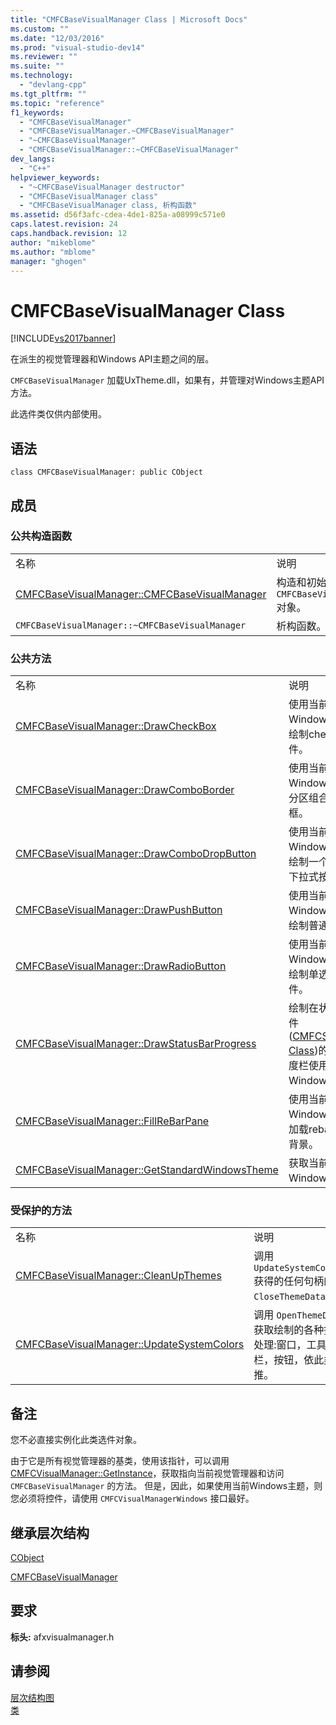 ```yaml
---
title: "CMFCBaseVisualManager Class | Microsoft Docs"
ms.custom: ""
ms.date: "12/03/2016"
ms.prod: "visual-studio-dev14"
ms.reviewer: ""
ms.suite: ""
ms.technology: 
  - "devlang-cpp"
ms.tgt_pltfrm: ""
ms.topic: "reference"
f1_keywords: 
  - "CMFCBaseVisualManager"
  - "CMFCBaseVisualManager.~CMFCBaseVisualManager"
  - "~CMFCBaseVisualManager"
  - "CMFCBaseVisualManager::~CMFCBaseVisualManager"
dev_langs: 
  - "C++"
helpviewer_keywords: 
  - "~CMFCBaseVisualManager destructor"
  - "CMFCBaseVisualManager class"
  - "CMFCBaseVisualManager class, 析构函数"
ms.assetid: d56f3afc-cdea-4de1-825a-a08999c571e0
caps.latest.revision: 24
caps.handback.revision: 12
author: "mikeblome"
ms.author: "mblome"
manager: "ghogen"
---
```

# CMFCBaseVisualManager Class
[!INCLUDE[vs2017banner](../../assembler/inline/includes/vs2017banner.md)]

在派生的视觉管理器和Windows API主题之间的层。  
  
 `CMFCBaseVisualManager` 加载UxTheme.dll，如果有，并管理对Windows主题API方法。  
  
 此选件类仅供内部使用。  
  
## 语法  
  
```  
class CMFCBaseVisualManager: public CObject  
```  
  
## 成员  
  
### 公共构造函数  
  
|||  
|-|-|  
|名称|说明|  
|[CMFCBaseVisualManager::CMFCBaseVisualManager](../Topic/CMFCBaseVisualManager::CMFCBaseVisualManager.md)|构造和初始化 `CMFCBaseVisualManager` 对象。|  
|`CMFCBaseVisualManager::~CMFCBaseVisualManager`|析构函数。|  
  
### 公共方法  
  
|||  
|-|-|  
|名称|说明|  
|[CMFCBaseVisualManager::DrawCheckBox](../Topic/CMFCBaseVisualManager::DrawCheckBox.md)|使用当前Windows主题，绘制checkbox控件。|  
|[CMFCBaseVisualManager::DrawComboBorder](../Topic/CMFCBaseVisualManager::DrawComboBorder.md)|使用当前Windows主题，分区组合框边框。|  
|[CMFCBaseVisualManager::DrawComboDropButton](../Topic/CMFCBaseVisualManager::DrawComboDropButton.md)|使用当前Windows主题，绘制一个组合框下拉式按钮。|  
|[CMFCBaseVisualManager::DrawPushButton](../Topic/CMFCBaseVisualManager::DrawPushButton.md)|使用当前Windows主题，绘制普通按钮。|  
|[CMFCBaseVisualManager::DrawRadioButton](../Topic/CMFCBaseVisualManager::DrawRadioButton.md)|使用当前Windows主题，绘制单选按钮控件。|  
|[CMFCBaseVisualManager::DrawStatusBarProgress](../Topic/CMFCBaseVisualManager::DrawStatusBarProgress.md)|绘制在状态栏控件\([CMFCStatusBar Class](../../mfc/reference/cmfcstatusbar-class.md)\)的一个进度栏使用当前Windows主题。|  
|[CMFCBaseVisualManager::FillReBarPane](../Topic/CMFCBaseVisualManager::FillReBarPane.md)|使用当前Windows主题，加载rebar控件的背景。|  
|[CMFCBaseVisualManager::GetStandardWindowsTheme](../Topic/CMFCBaseVisualManager::GetStandardWindowsTheme.md)|获取当前Windows主题。|  
  
### 受保护的方法  
  
|||  
|-|-|  
|名称|说明|  
|[CMFCBaseVisualManager::CleanUpThemes](../Topic/CMFCBaseVisualManager::CleanUpThemes.md)|调用 `UpdateSystemColors`获得的任何句柄的 `CloseThemeData`。|  
|[CMFCBaseVisualManager::UpdateSystemColors](../Topic/CMFCBaseVisualManager::UpdateSystemColors.md)|调用 `OpenThemeData` 获取绘制的各种控件处理:窗口，工具栏，按钮，依此类推。|  
  
## 备注  
 您不必直接实例化此类选件对象。  
  
 由于它是所有视觉管理器的基类，使用该指针，可以调用 [CMFCVisualManager::GetInstance](../Topic/CMFCVisualManager::GetInstance.md)，获取指向当前视觉管理器和访问 `CMFCBaseVisualManager` 的方法。  但是，因此，如果使用当前Windows主题，则您必须将控件，请使用 `CMFCVisualManagerWindows` 接口最好。  
  
## 继承层次结构  
 [CObject](../../mfc/reference/cobject-class.md)  
  
 [CMFCBaseVisualManager](../../mfc/reference/cmfcbasevisualmanager-class.md)  
  
## 要求  
 **标头:** afxvisualmanager.h  
  
## 请参阅  
 [层次结构图](../../mfc/hierarchy-chart.md)   
 [类](../../mfc/reference/mfc-classes.md)
